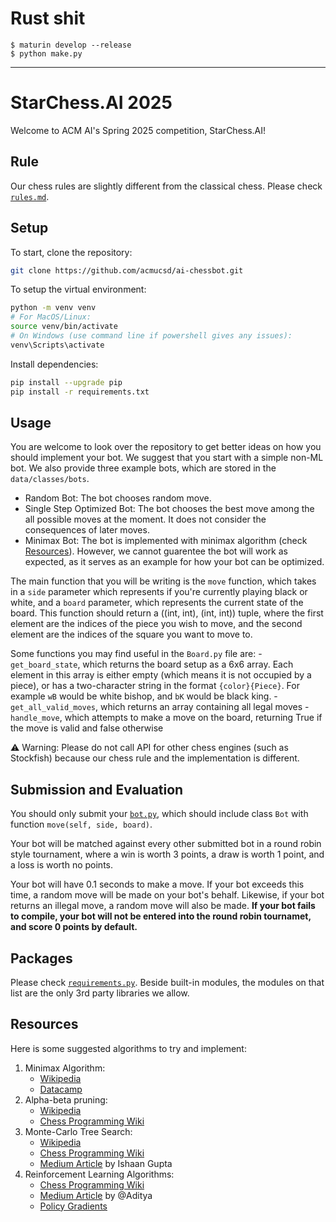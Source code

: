 # Rust shit

```shell
$ maturin develop --release
$ python make.py
```

---

# StarChess.AI 2025

Welcome to ACM AI's Spring 2025 competition, StarChess.AI!

## Rule

Our chess rules are slightly different from the classical chess. Please check [`rules.md`](rules.md).

## Setup

To start, clone the repository:

```bash
git clone https://github.com/acmucsd/ai-chessbot.git
```

To setup the virtual environment:

```bash
python -m venv venv
# For MacOS/Linux:
source venv/bin/activate
# On Windows (use command line if powershell gives any issues):
venv\Scripts\activate
```

Install dependencies:

```bash
pip install --upgrade pip
pip install -r requirements.txt
```

## Usage

You are welcome to look over the repository to get better ideas on how you should implement your bot. We suggest that you start with a simple non-ML bot. We also provide three example bots, which are stored in the `data/classes/bots`.

- Random Bot: The bot chooses random move.
- Single Step Optimized Bot: The bot chooses the best move among the all possible moves at the moment. It does not consider the consequences of later moves.
- Minimax Bot: The bot is implemented with minimax algorithm (check [Resources](#resources)). However, we cannot guarentee the bot will work as expected, as it serves as an example for how your bot can be optimized.

The main function that you will be writing is the `move` function, which takes in a `side` parameter which represents if you're currently playing black or white, and a `board` parameter, which represents the current state of the board. This function should return a ((int, int), (int, int)) tuple, where the first element are the indices of the piece you wish to move, and the second element are the indices of the square you want to move to.

Some functions you may find useful in the `Board.py` file are: -`get_board_state`, which returns the board setup as a 6x6 array. Each element in this array is either empty (which means it is not occupied by a piece), or has a two-character string in the format `{color}{Piece}`. For example `wB` would be white bishop, and `bK` would be black king. -`get_all_valid_moves`, which returns an array containing all legal moves -`handle_move`, which attempts to make a move on the board, returning True if the move is valid and false otherwise

⚠️ Warning: Please do not call API for other chess engines (such as Stockfish) because our chess rule and the implementation is different.

## Submission and Evaluation

You should only submit your [`bot.py`](data/classes/bots/bot.py), which should include class `Bot` with function `move(self, side, board)`.

Your bot will be matched against every other submitted bot in a round robin style tournament, where a win is worth 3 points, a draw is worth 1 point, and a loss is worth no points.

Your bot will have 0.1 seconds to make a move. If your bot exceeds this time, a random move will be made on your bot's behalf. Likewise, if your bot returns an illegal move, a random move will also be made. **If your bot fails to compile, your bot will not be entered into the round robin tournamet, and score 0 points by default.**

## Packages

Please check [`requirements.py`](requirements.txt). Beside built-in modules, the modules on that list are the only 3rd party libraries we allow.

## Resources

Here is some suggested algorithms to try and implement:

1. Minimax Algorithm:
   - [Wikipedia](https://en.wikipedia.org/wiki/Minimax)
   - [Datacamp](https://www.datacamp.com/tutorial/minimax-algorithm-for-ai-in-python)
2. Alpha-beta pruning:
   - [Wikipedia](https://en.wikipedia.org/wiki/Alpha%E2%80%93beta_pruning)
   - [Chess Programming Wiki](https://www.chessprogramming.org/Alpha-Beta)
3. Monte-Carlo Tree Search:
   - [Wikipedia](https://en.wikipedia.org/wiki/Monte_Carlo_tree_search)
   - [Chess Programming Wiki](https://www.chessprogramming.org/Monte-Carlo_Tree_Search)
   - [Medium Article](https://medium.com/@ishaan.gupta0401/monte-carlo-tree-search-application-on-chess-5573fc0efb75) by Ishaan Gupta
4. Reinforcement Learning Algorithms:
   - [Chess Programming Wiki](https://www.chessprogramming.org/Reinforcement_Learning)
   - [Medium Article](https://medium.com/@samgill1256/reinforcement-learning-in-chess-73d97fad96b3) by @Aditya
   - [Policy Gradients](https://en.wikipedia.org/wiki/Policy_gradient_method)
